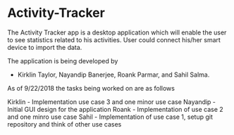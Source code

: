 # Activity-Tracker
The Activity Tracker app is a desktop application which will enable the user to see statistics related to his activities. User could connect his/her smart device to import the data. 

The application is being developed by 
- Kirklin Taylor, Nayandip Banerjee, Roank Parmar, and Sahil Salma.

As of 9/22/2018 the tasks being worked on are as follows

Kirklin - Implementation use case 3 and one minor use case
Nayandip - Initial GUI design for the application
Roank - Implementation of use case 2 and one minro use case
Sahil - Implementation of use case 1, setup git repository and think of other use cases


